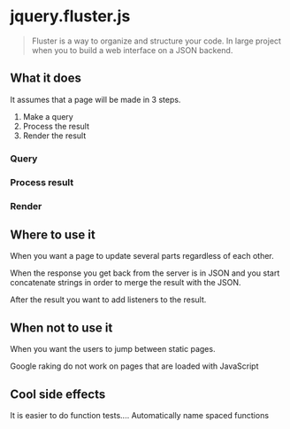 # jquery.fluster.js

> Fluster is a way to organize and structure your code. In large project when you to build a web interface on a JSON backend.

## What it does
It assumes that a page will be made in 3 steps.
1. Make a query
2. Process the result
3. Render the result

### Query

### Process result

### Render


## Where to use it
When you want a page to update several parts regardless of each other. 

When the response you get back from the server is in JSON and you start concatenate strings in order to 
merge the result with the JSON.

After the result you want to add listeners to the result.

## When not to use it
When you want the users to jump between static pages.

Google raking do not work on pages that are loaded with JavaScript

## Cool side effects
It is easier to do function tests.... 
Automatically name spaced functions

